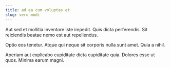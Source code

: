 ```yaml
---
title: ad ea cum voluptas et
slug: vero modi
---
```


Aut sed et mollitia inventore iste impedit. Quis dicta perferendis. Sit reiciendis beatae nemo est aut repellendus.

Optio eos tenetur. Atque qui neque sit corporis nulla sunt amet. Quia a nihil.

Aperiam aut explicabo cupiditate dicta cupiditate quia. Dolores esse ut quos. Minima earum magni.

